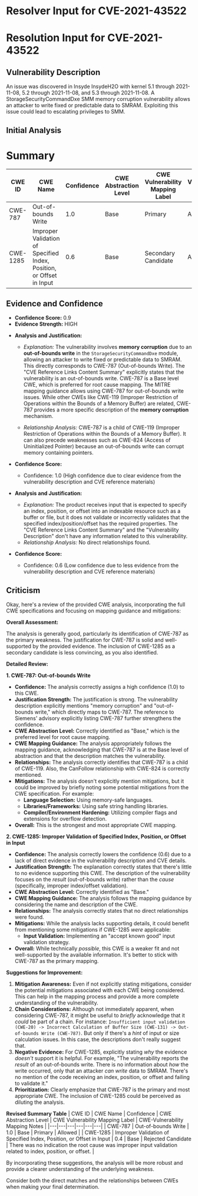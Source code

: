 # Resolver Input for CVE-2021-43522

# Resolution Input for CVE-2021-43522

## Vulnerability Description
An issue was discovered in Insyde InsydeH2O with kernel 5.1 through 2021-11-08, 5.2 through 2021-11-08, and 5.3 through 2021-11-08. A StorageSecurityCommandDxe SMM memory corruption vulnerability allows an attacker to write fixed or predictable data to SMRAM. Exploiting this issue could lead to escalating privileges to SMM.

## Initial Analysis
# Summary
| CWE ID | CWE Name | Confidence | CWE Abstraction Level | CWE Vulnerability Mapping Label | CWE-Vulnerability Mapping Notes |
|---|---|---|---|---|---|
| CWE-787 | Out-of-bounds Write | 1.0 | Base | Primary | Allowed |
| CWE-1285 | Improper Validation of Specified Index, Position, or Offset in Input | 0.6 | Base | Secondary Candidate | Allowed |

## Evidence and Confidence

*   **Confidence Score:** 0.9
*   **Evidence Strength:** HIGH

- **Analysis and Justification:**  
  - *Explanation:* The vulnerability involves **memory corruption** due to an **out-of-bounds write** in the `StorageSecurityCommandDxe` module, allowing an attacker to write fixed or predictable data to SMRAM. This directly corresponds to CWE-787 (Out-of-bounds Write). The "CVE Reference Links Content Summary" explicitly states that the vulnerability is an out-of-bounds write. CWE-787 is a Base level CWE, which is preferred for root cause mapping. The MITRE mapping guidance allows using CWE-787 for out-of-bounds write issues. While other CWEs like CWE-119 (Improper Restriction of Operations within the Bounds of a Memory Buffer) are related, CWE-787 provides a more specific description of the **memory corruption** mechanism.

  - *Relationship Analysis:* CWE-787 is a child of CWE-119 (Improper Restriction of Operations within the Bounds of a Memory Buffer). It can also precede weaknesses such as CWE-824 (Access of Uninitialized Pointer) because an out-of-bounds write can corrupt memory containing pointers.

- **Confidence Score:**  
  - Confidence: 1.0 (High confidence due to clear evidence from the vulnerability description and CVE reference materials)

- **Analysis and Justification:**  
  - *Explanation:* The product receives input that is expected to specify an index, position, or offset into an indexable resource such as a buffer or file, but it does not validate or incorrectly validates that the specified index/position/offset has the required properties. The "CVE Reference Links Content Summary" and the "Vulnerability Description" don't have any information related to this vulnerability. 
  - *Relationship Analysis:* No direct relationships found.
- **Confidence Score:**  
  - Confidence: 0.6 (Low confidence due to less evidence from the vulnerability description and CVE reference materials)

## Criticism
Okay, here's a review of the provided CWE analysis, incorporating the full CWE specifications and focusing on mapping guidance and mitigations:

**Overall Assessment:**

The analysis is generally good, particularly its identification of CWE-787 as the primary weakness. The justification for CWE-787 is solid and well-supported by the provided evidence. The inclusion of CWE-1285 as a secondary candidate is less convincing, as you also identified.

**Detailed Review:**

**1. CWE-787: Out-of-bounds Write**

*   **Confidence:** The analysis correctly assigns a high confidence (1.0) to this CWE.
*   **Justification Strength:**  The justification is strong. The vulnerability description explicitly mentions "memory corruption" and "out-of-bounds write," which directly maps to CWE-787. The reference to Siemens' advisory explicitly listing CWE-787 further strengthens the confidence.
*   **CWE Abstraction Level:** Correctly identified as "Base," which is the preferred level for root cause mapping.
*   **CWE Mapping Guidance:** The analysis appropriately follows the mapping guidance, acknowledging that CWE-787 is at the Base level of abstraction and that the description matches the vulnerability.
*   **Relationships:** The analysis correctly identifies that CWE-787 is a child of CWE-119. Also, the CanFollow relationship with CWE-824 is correctly mentioned.
*   **Mitigations:** The analysis doesn't explicitly mention mitigations, but it could be improved by briefly noting some potential mitigations from the CWE specification. For example:
    *   **Language Selection:** Using memory-safe languages.
    *   **Libraries/Frameworks:** Using safe string handling libraries.
    *   **Compiler/Environment Hardening:** Utilizing compiler flags and extensions for overflow detection.
*   **Overall:** This is the strongest and most appropriate CWE mapping.

**2. CWE-1285: Improper Validation of Specified Index, Position, or Offset in Input**

*   **Confidence:** The analysis correctly lowers the confidence (0.6) due to a lack of direct evidence in the vulnerability description and CVE details.
*   **Justification Strength:** The explanation correctly states that there's little to no evidence supporting this CWE. The description of the vulnerability focuses on the *result* (out-of-bounds write) rather than the *cause* (specifically, improper index/offset validation).
*   **CWE Abstraction Level:** Correctly identified as "Base."
*   **CWE Mapping Guidance:** The analysis follows the mapping guidance by considering the name and description of the CWE.
*   **Relationships:** The analysis correctly states that no direct relationships were found.
*   **Mitigations:** While the analysis lacks supporting details, it could benefit from mentioning some mitigations if CWE-1285 *were* applicable:
    *   **Input Validation:** Implementing an "accept known good" input validation strategy.
*   **Overall:** While technically *possible*, this CWE is a weaker fit and not well-supported by the available information.  It's better to stick with CWE-787 as the primary mapping.

**Suggestions for Improvement:**

1.  **Mitigation Awareness:**  Even if not explicitly stating mitigations, consider the potential mitigations associated with each CWE being considered. This can help in the mapping process and provide a more complete understanding of the vulnerability.
2.  **Chain Considerations:** Although not immediately apparent, when considering CWE-787, it might be useful to *briefly* acknowledge that it *could* be part of a chain.  For instance: `Insufficient input validation (CWE-20) -> Incorrect Calculation of Buffer Size (CWE-131) -> Out-of-bounds Write (CWE-787)`. But only if there's a *hint* of input or size calculation issues.  In this case, the descriptions don't really suggest that.
3.  **Negative Evidence:**  For CWE-1285, explicitly stating *why* the evidence *doesn't* support it is helpful.  For example, "The vulnerability reports the *result* of an out-of-bounds write. There is no information about *how* the write occurred, only that an attacker *can write* data to SMRAM. There's no mention of the code receiving an index, position, or offset and failing to validate it."
4.  **Prioritization:** Clearly emphasize that CWE-787 is the primary and most appropriate CWE.  The inclusion of CWE-1285 could be perceived as diluting the analysis.

**Revised Summary Table**
| CWE ID | CWE Name | Confidence | CWE Abstraction Level | CWE Vulnerability Mapping Label | CWE-Vulnerability Mapping Notes |
|---|---|---|---|---|---|
| CWE-787 | Out-of-bounds Write | 1.0 | Base | Primary | Allowed |
| CWE-1285 | Improper Validation of Specified Index, Position, or Offset in Input | 0.4 | Base | Rejected Candidate | There was no indication the root cause was improper input validation related to index, position, or offset. |

By incorporating these suggestions, the analysis will be more robust and provide a clearer understanding of the underlying weakness.

Consider both the direct matches and the relationships between CWEs
when making your final determination.
        